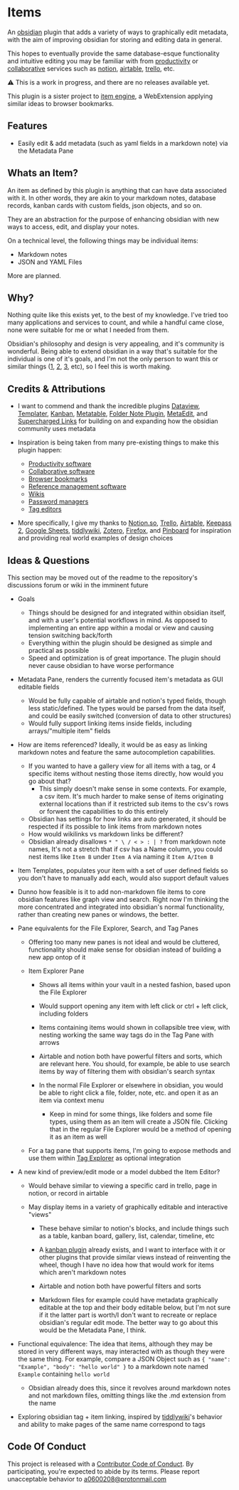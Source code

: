 # Items

An [obsidian](https://obsidian.md/) plugin that adds a variety of ways to graphically edit metadata, with the aim of improving obsidian for storing and editing data in general.

This hopes to eventually provide the same database-esque functionality and intuitive editing you may be familiar with from [productivity](https://en.wikipedia.org/wiki/Productivity_software) or [collaborative](https://en.wikipedia.org/wiki/Collaborative_software) services such as [notion](https://en.wikipedia.org/wiki/Notion_(productivity_software)), [airtable](https://en.wikipedia.org/wiki/Airtable), [trello](https://en.wikipedia.org/wiki/Trello), etc.

⚠️ This is a work in progress, and there are no releases available yet.

This plugin is a sister project to [item engine](https://github.com/06000208/item-engine), a WebExtension applying similar ideas to browser bookmarks.

## Features

- Easily edit & add metadata (such as yaml fields in a markdown note) via the Metadata Pane
<!-- - Create new notes in bulk -->
<!-- - Link tags to specific markdown notes and vice versa -->
<!-- - Using "atomic data" in the same fashion as one might use atomic notes -->
<!-- - See connections between data at a glance and easily navigate them -->
<!-- - Gallery views, with items supplying content to be displayed such as an image or description -->
<!-- - Export your entire vault or specific items to structured JSON or CSV -->
<!-- - Templating metadata from existing items so you don't have to manually add fields one by one -->
<!-- - Using a folder (or any item) as a gallery, showing metadata (such as an image) from items within -->

## Whats an Item?

An item as defined by this plugin is anything that can have data associated with it. In other words, they are akin to your markdown notes, database records, kanban cards with custom fields, json objects, and so on.

They are an abstraction for the purpose of enhancing obsidian with new ways to access, edit, and display your notes. <!-- different methods of storing data functionally equivalent -->

On a technical level, the following things may be individual items:

- Markdown notes
- JSON and YAML Files
<!-- - JSON Objects? -->
<!-- - CSV and TSV Files? -->
<!-- - Individual rows of CSV and TSV files? -->
<!-- - Files of any type? -->
<!-- - Folders? -->

More are planned.

<!-- And all items may optionally: -->
<!-- - Have metadata (such as title, icon, description, image, tags, custom fields) -->
<!-- - Be exclusively metadata (json objects, csv/tsv rows, etc) -->
<!-- - Contain any number of nested items? This one is questionable, if its a form of linking rather than literally containing data thats better, but some items such as folders or json objects by their nature could have nested items. I think this idea was inspired by notion's database like meta structure -->
## Why?

Nothing quite like this exists yet, to the best of my knowledge. I've tried too many applications and services to count, and while a handful came close, none were suitable for me or what I needed from them.

Obsidian's philosophy and design is very appealing, and it's community is wonderful. Being able to extend obsidian in a way that's suitable for the individual is one of it's goals, and I'm not the only person to want this or similar things ([1](https://forum.obsidian.md/t/relational-databases/10926), [2](https://forum.obsidian.md/t/allow-links-in-yaml-front-matter-notion-like-databases-from-metadata-links-as-first-class-citizens/10052), [3](https://discord.com/channels/686053708261228577/694233507500916796/890793522100322305), etc), so I feel this is worth making.

## Credits & Attributions

- I want to commend and thank the incredible plugins [Dataview](https://github.com/blacksmithgu/obsidian-dataview), [Templater](https://github.com/SilentVoid13/Templater), [Kanban](https://github.com/mgmeyers/obsidian-kanban), [Metatable](https://github.com/arnau/obsidian-metatable), [Folder Note Plugin](https://github.com/xpgo/obsidian-folder-note-plugin), [MetaEdit](https://github.com/chhoumann/MetaEdit), and [Supercharged Links](https://github.com/mdelobelle/obsidian_supercharged_links) for building on and expanding how the obsidian community uses metadata

- Inspiration is being taken from many pre-existing things to make this plugin happen:
  - [Productivity software](https://en.wikipedia.org/wiki/Productivity_software)
  - [Collaborative software](https://en.wikipedia.org/wiki/Collaborative_software) 
  - [Browser bookmarks](https://en.wikipedia.org/wiki/Bookmark_(digital))
  - [Reference management software](https://en.wikipedia.org/wiki/Reference_management_software)
  - [Wikis](https://en.wikipedia.org/wiki/Wiki)
  - [Password managers](https://en.wikipedia.org/wiki/Password_manager)
  - [Tag editors](https://en.wikipedia.org/wiki/Tag_editor)

- More specifically, I give my thanks to [Notion.so](https://www.notion.so), [Trello](https://trello.com/), [Airtable](https://airtable.com/), [Keepass 2](https://keepass.info), [Google Sheets](https://www.google.com/sheets/about), [tiddlywiki](https://tiddlywiki.com), [Zotero](https://www.zotero.org/), [Firefox](https://www.mozilla.org/en-US/firefox/browsers/), and [Pinboard](https://pinboard.in) for inspiration and providing real world examples of design choices

## Ideas & Questions

This section may be moved out of the readme to the repository's discussions forum or wiki in the imminent future

- Goals
  - Things should be designed for and integrated within obsidian itself, and with a user's potential workflows in mind. As opposed to implementing an entire app within a modal or view and causing tension switching back/forth 
  - Everything within the plugin should be designed as simple and practical as possible
  - Speed and optimization is of great importance. The plugin should never cause obsidian to have worse performance

- Metadata Pane, renders the currently focused item's metadata as GUI editable fields
  - Would be fully capable of airtable and notion's typed fields, though less static/defined. The types would be parsed from the data itself, and could be easily switched (conversion of data to other structures)
  - Would fully support linking items inside fields, including arrays/"multiple item" fields

- How are items referenced? Ideally, it would be as easy as linking markdown notes and feature the same autocompletion capabilities.
  - If you wanted to have a gallery view for all items with a tag, or 4 specific items without nesting those items directly, how would you go about that?
    - This simply doesn't make sense in some contexts. For example, a csv item. It's much harder to make  sense of items originating external locations than if it restricted sub items to the csv's rows or forwent the capabilities to do this entirely
  - Obsidian has settings for how links are auto generated, it should be respected if its possible to link items from markdown notes
  - How would wikilinks vs markdown links be different?
  - Obsidian already disallows `* " \ / < > : | ?` from markdown note names, It's not a stretch that if csv has a Name column, you could nest items like `Item B` under `Item A` via naming it `Item A/Item B`

- Item Templates, populates your item with a set of user defined fields so you don't have to manually add each, would also support default values

- Dunno how feasible is it to add non-markdown file items to core obsidian features like graph view and search. Right now I'm thinking the more concentrated and integrated into obsidian's normal functionality, rather than creating new panes or windows, the better.

- Pane equivalents for the File Explorer, Search, and Tag Panes
  - Offering too many new panes is not ideal and would be cluttered, functionality should make sense for obsidian instead of building a new app ontop of it
  
  - Item Explorer Pane
    
    - Shows all items within your vault in a nested fashion, based upon the File Explorer
    
    - Would support opening any item with left click or ctrl + left click, including folders
    
    - Items containing items would shown in collapsible tree view, with nesting working the same way tags do in the Tag Pane with arrows
    
    - Airtable and notion both have powerful filters and sorts, which are relevant here. You should, for example, be able to use search items by way of filtering them with obsidian's search syntax
    
    - In the normal File Explorer or elsewhere in obsidian, you would be able to right click a file, folder, note, etc. and open it as an item via context menu
      
      - Keep in mind for some things, like folders and some file types, using them as an item will create a JSON file. Clicking that in the regular File Explorer would be a method of opening it as an item as well
 
  - For a tag pane that supports items, I'm going to expose methods and use them within [Tag Explorer](https://github.com/06000208/obsidian-tag-explorer) as optional integration

- A new kind of preview/edit mode or a model dubbed the Item Editor?
  
  - Would behave similar to viewing a specific card in trello, page in notion, or record in airtable
  
  - May display items in a variety of graphically editable and interactive "views"
    
    - These behave similar to notion's blocks, and include things such as a table, kanban board, gallery, list, calendar, timeline, etc
    
    - A [kanban plugin](https://github.com/mgmeyers/obsidian-kanban) already exists, and I want to interface with it or other plugins that provide similar views instead of reinventing the wheel, though I have no idea how that would work for items which aren't markdown notes
    
    - Airtable and notion both have powerful filters and sorts
    
    - Markdown files for example could have metadata graphically editable at the top and their body editable below, but I'm not sure if it the latter part is worth/I don't want to recreate or replace obsidian's regular edit mode. The better way to go about this would be the Metadata Pane, I think.

- Functional equivalence: The idea that items, although they may be stored in very different ways, may interacted with as though they were the same thing. For example, compare a JSON Object such as `{ "name": "Example", "body": "hello world" }` to a markdown note named `Example` containing `hello world`
  - Obsidian already does this, since it revolves around markdown notes and not markdown files, omitting things like the .md extension from the name

- Exploring obsidian tag + item linking, inspired by [tiddlywiki](https://en.wikipedia.org/wiki/TiddlyWiki)'s behavior and ability to make pages of the same name correspond to tags

## Code Of Conduct

This project is released with a [Contributor Code of Conduct](CODE_OF_CONDUCT.md). By participating, you're expected to abide by its terms. Please report unacceptable behavior to [a0600208@protonmail.com](mailto:a0600208@protonmail.com)
